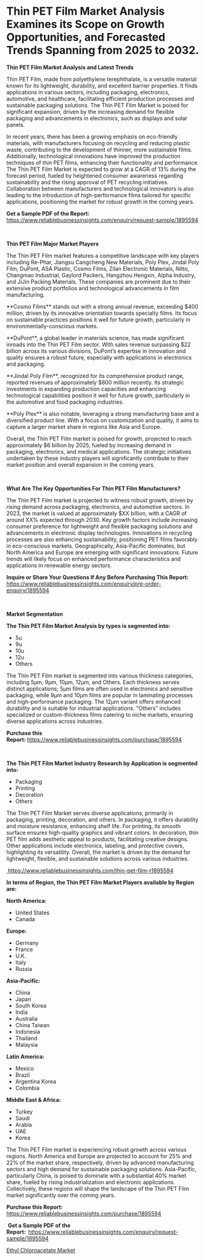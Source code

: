 <p><h1>Thin PET Film Market Analysis Examines its Scope on Growth Opportunities, and Forecasted Trends Spanning from 2025 to 2032.</h1></p><p><strong>Thin PET Film Market Analysis and Latest Trends</strong></p>
<p><p>Thin PET Film, made from polyethylene terephthalate, is a versatile material known for its lightweight, durability, and excellent barrier properties. It finds applications in various sectors, including packaging, electronics, automotive, and healthcare, facilitating efficient production processes and sustainable packaging solutions. The Thin PET Film Market is poised for significant expansion, driven by the increasing demand for flexible packaging and advancements in electronics, such as displays and solar panels.</p><p>In recent years, there has been a growing emphasis on eco-friendly materials, with manufacturers focusing on recycling and reducing plastic waste, contributing to the development of thinner, more sustainable films. Additionally, technological innovations have improved the production techniques of thin PET films, enhancing their functionality and performance. The Thin PET Film Market is expected to grow at a CAGR of 13% during the forecast period, fueled by heightened consumer awareness regarding sustainability and the rising approval of PET recycling initiatives. Collaboration between manufacturers and technological innovators is also leading to the introduction of high-performance films tailored for specific applications, positioning the market for robust growth in the coming years.</p></p>
<p><strong>Get a Sample PDF of the Report:&nbsp;</strong> <a href="https://www.reliablebusinessinsights.com/enquiry/request-sample/1895594?utm_campaign=3076&utm_medium=2&utm_source=Github&utm_content=ia&utm_term=01042025&utm_id=thin-pet-film">https://www.reliablebusinessinsights.com/enquiry/request-sample/1895594</a></p>
<p>&nbsp;</p>
<p><strong>Thin PET Film Major Market Players</strong></p>
<p><p>The Thin PET Film market features a competitive landscape with key players including Re-Phar, Jiangsu Cangcheng New Materials, Poly Plex, Jindal Poly Film, DuPont, ASA Plastic, Cosmo Films, Zilan Electronic Materials, Nitto, Changmao Industrial, Gaylord Packers, Hangzhou Hengxin, Alpha Industry, and JiJin Packing Materials. These companies are prominent due to their extensive product portfolios and technological advancements in film manufacturing.</p><p>**Cosmo Films** stands out with a strong annual revenue, exceeding $400 million, driven by its innovative orientation towards specialty films. Its focus on sustainable practices positions it well for future growth, particularly in environmentally-conscious markets.</p><p>**DuPont**, a global leader in materials science, has made significant inroads into the Thin PET Film sector. With sales revenue surpassing $22 billion across its various divisions, DuPont’s expertise in innovation and quality ensures a robust future, especially with applications in electronics and packaging.</p><p>**Jindal Poly Film**, recognized for its comprehensive product range, reported revenues of approximately $800 million recently. Its strategic investments in expanding production capacities and enhancing technological capabilities position it well for future growth, particularly in the automotive and food packaging industries.</p><p>**Poly Plex** is also notable, leveraging a strong manufacturing base and a diversified product line. With a focus on customization and quality, it aims to capture a larger market share in regions like Asia and Europe.</p><p>Overall, the Thin PET Film market is poised for growth, projected to reach approximately $6 billion by 2025, fueled by increasing demand in packaging, electronics, and medical applications. The strategic initiatives undertaken by these industry players will significantly contribute to their market position and overall expansion in the coming years.</p></p>
<p>&nbsp;</p>
<p><strong>What Are The Key Opportunities For Thin PET Film Manufacturers?</strong></p>
<p><p>The Thin PET Film market is projected to witness robust growth, driven by rising demand across packaging, electronics, and automotive sectors. In 2023, the market is valued at approximately $XX billion, with a CAGR of around XX% expected through 2030. Key growth factors include increasing consumer preference for lightweight and flexible packaging solutions and advancements in electronic display technologies. Innovations in recycling processes are also enhancing sustainability, positioning PET films favorably in eco-conscious markets. Geographically, Asia-Pacific dominates, but North America and Europe are emerging with significant innovations. Future trends will likely focus on enhanced performance characteristics and applications in renewable energy sectors.</p></p>
<p><strong>Inquire or Share Your Questions If Any Before Purchasing This Report:</strong> <a href="https://www.reliablebusinessinsights.com/enquiry/pre-order-enquiry/1895594?utm_campaign=3076&utm_medium=2&utm_source=Github&utm_content=ia&utm_term=01042025&utm_id=thin-pet-film">https://www.reliablebusinessinsights.com/enquiry/pre-order-enquiry/1895594</a></p>
<p>&nbsp;</p>
<p><strong>Market Segmentation</strong></p>
<p><strong>The Thin PET Film Market Analysis by types is segmented into:</strong></p>
<p><ul><li>5u</li><li>9u</li><li>10u</li><li>12u</li><li>Others</li></ul></p>
<p><p>The Thin PET Film market is segmented into various thickness categories, including 5µm, 9µm, 10µm, 12µm, and Others. Each thickness serves distinct applications; 5µm films are often used in electronics and sensitive packaging, while 9µm and 10µm films are popular in laminating processes and high-performance packaging. The 12µm variant offers enhanced durability and is suitable for industrial applications. "Others" includes specialized or custom-thickness films catering to niche markets, ensuring diverse applications across industries.</p></p>
<p><strong>Purchase this Report:&nbsp;</strong><a href="https://www.reliablebusinessinsights.com/purchase/1895594?utm_campaign=3076&utm_medium=2&utm_source=Github&utm_content=ia&utm_term=01042025&utm_id=thin-pet-film">https://www.reliablebusinessinsights.com/purchase/1895594</a></p>
<p>&nbsp;</p>
<p><strong>The Thin PET Film Market Industry Research by Application is segmented into:</strong></p>
<p><ul><li>Packaging</li><li>Printing</li><li>Decoration</li><li>Others</li></ul></p>
<p><p>The Thin PET Film Market serves diverse applications, primarily in packaging, printing, decoration, and others. In packaging, it offers durability and moisture resistance, enhancing shelf life. For printing, its smooth surface ensures high-quality graphics and vibrant colors. In decoration, thin PET film adds aesthetic appeal to products, facilitating creative designs. Other applications include electronics, labeling, and protective covers, highlighting its versatility. Overall, the market is driven by the demand for lightweight, flexible, and sustainable solutions across various industries.</p></p>
<p><a href="https://www.reliablebusinessinsights.com/thin-pet-film-r1895594?utm_campaign=3076&utm_medium=2&utm_source=Github&utm_content=ia&utm_term=01042025&utm_id=thin-pet-film">&nbsp;https://www.reliablebusinessinsights.com/thin-pet-film-r1895594</a></p>
<p><strong>In terms of Region, the Thin PET Film Market Players available by Region are:</strong></p>
<p>
    <p> <strong> North America: </strong>
        <ul>
            <li>United States</li>
            <li>Canada</li>
        </ul>
        </p> 
    <p> <strong> Europe: </strong>
        <ul>
            <li>Germany</li>
            <li>France</li>
            <li>U.K.</li>
            <li>Italy</li>
            <li>Russia</li>
        </ul>
        </p> 
    <p> <strong> Asia-Pacific: </strong>
        <ul>
            <li>China</li>
            <li>Japan</li>
            <li>South Korea</li>
            <li>India</li>
            <li>Australia</li>
            <li>China Taiwan</li>
            <li>Indonesia</li>
            <li>Thailand</li>
            <li>Malaysia</li>
        </ul>
        </p> 
    <p> <strong> Latin America: </strong>
        <ul>
            <li>Mexico</li>
            <li>Brazil</li>
            <li>Argentina Korea</li>
            <li>Colombia</li>
        </ul>
        </p> 
    <p> <strong> Middle East & Africa: </strong>
        <ul>
            <li>Turkey</li>
            <li>Saudi</li>
            <li>Arabia</li>
            <li>UAE</li>
            <li>Korea</li>
        </ul>
    </p>
    </p>
<p><p>The Thin PET Film market is experiencing robust growth across various regions. North America and Europe are projected to account for 25% and 22% of the market share, respectively, driven by advanced manufacturing sectors and high demand for sustainable packaging solutions. Asia-Pacific, particularly China, is poised to dominate with a substantial 40% market share, fueled by rising industrialization and electronic applications. Collectively, these regions will shape the landscape of the Thin PET Film market significantly over the coming years.</p></p>
<p><strong>Purchase this Report: </strong><a href="https://www.reliablebusinessinsights.com/purchase/1895594?utm_campaign=3076&utm_medium=2&utm_source=Github&utm_content=ia&utm_term=01042025&utm_id=thin-pet-film">https://www.reliablebusinessinsights.com/purchase/1895594</a></p>
<p>&nbsp;<strong>Get a Sample PDF of the Report:&nbsp;&nbsp;</strong><a href="https://www.reliablebusinessinsights.com/enquiry/request-sample/1895594?utm_campaign=3076&utm_medium=2&utm_source=Github&utm_content=ia&utm_term=01042025&utm_id=thin-pet-film">https://www.reliablebusinessinsights.com/enquiry/request-sample/1895594</a></p>
<p><strong></strong></p>
<p><p><a href="https://github.com/supicweg/Market-Research-Report-List-1/blob/main/ethyl-chloroacetate-market.md?utm_campaign=3076&utm_medium=2&utm_source=Github&utm_content=ia&utm_term=01042025&utm_id=thin-pet-film">Ethyl Chloroacetate Market</a></p></p>
